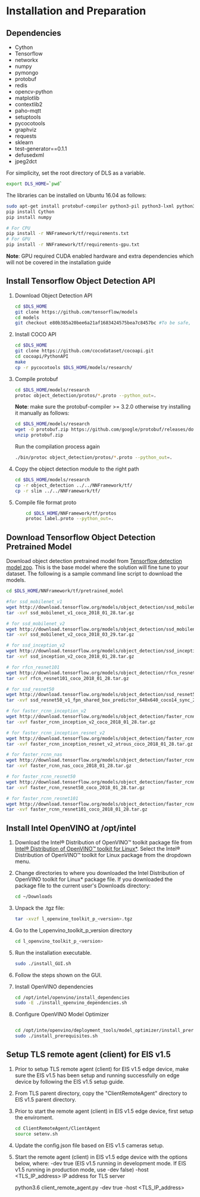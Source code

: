 # Installation and Preparation

## Dependencies

- Cython
- Tensorflow
- networkx
- numpy
- pymongo
- protobuf
- redis
- opencv-python
- matplotlib
- contextlib2
- paho-mqtt
- setuptools
- pycocotools
- graphviz
- requests
- sklearn
- test-generator==0.1.1
- defusedxml
- jpeg2dct

For simplicity, set the root directory of DLS as a variable.

```bash
export DLS_HOME=`pwd`

```

The libraries can be installed on Ubuntu 16.04 as follows:

```bash
sudo apt-get install protobuf-compiler python3-pil python3-lxml python3-tk libjpeg-dev
pip install Cython
pip install numpy

# For CPU
pip install -r NNFramework/tf/requirements.txt
# For GPU
pip install -r NNFramework/tf/requirements-gpu.txt

```

**Note**: GPU required CUDA enabled hardware and extra dependencies which will not be covered in the installation guide

## Install Tensorflow Object Detection API

1. Download Object Detection API

   ```bash
   cd $DLS_HOME
   git clone https://github.com/tensorflow/models
   cd models
   git checkout e80b385a20bee6a21af1683424575bea7c8457bc #To be safe, checkout the version that we have verified

   ```

2. Install COCO API

   ```bash
   cd $DLS_HOME
   git clone https://github.com/cocodataset/cocoapi.git
   cd cocoapi/PythonAPI
   make
   cp -r pycocotools $DLS_HOME/models/research/

   ```

3. Compile protobuf

   ```bash
   cd $DLS_HOME/models/research
   protoc object_detection/protos/*.proto --python_out=.
   ```

   **Note**: make sure the protobuf-compiler >= 3.2.0 otherwise try installing it manually as follows:

   ```bash
   cd $DLS_HOME/models/research
   wget -O protobuf.zip https://github.com/google/protobuf/releases/download/v3.0.0/protoc-3.0.0-linux-x86_64.zip
   unzip protobuf.zip
   ```

   Run the compilation process again

   ```bash
   ./bin/protoc object_detection/protos/*.proto --python_out=.

   ```

4. Copy the object detection module to the right path

   ```bash
   cd $DLS_HOME/models/research
   cp -r object_detection ../../NNFramework/tf/
   cp -r slim ../../NNFramework/tf/
   ```

5. Compile file format proto

   ```bash
       cd $DLS_HOME/NNFramework/tf/protos
       protoc label.proto --python_out=.
   ```

## Download Tensorflow Object Detection Pretrained Model

Download object detection pretrained model from [Tensorflow detection model zoo](https://github.com/tensorflow/models/blob/master/research/object_detection/g3doc/detection_model_zoo.md). This is the base model where the solution will fine tune to your dataset. The following is a sample command line script to download the models.

```bash
cd $DLS_HOME/NNFramework/tf/pretrained_model

#for ssd_mobilenet_v1
wget http://download.tensorflow.org/models/object_detection/ssd_mobilenet_v1_coco_2018_01_28.tar.gz
tar -xvf ssd_mobilenet_v1_coco_2018_01_28.tar.gz

# for ssd_mobilenet_v2
wget http://download.tensorflow.org/models/object_detection/ssd_mobilenet_v2_coco_2018_03_29.tar.gz
tar -xvf ssd_mobilenet_v2_coco_2018_03_29.tar.gz

# for ssd_inception_v2
wget http://download.tensorflow.org/models/object_detection/ssd_inception_v2_coco_2018_01_28.tar.gz
tar -xvf ssd_inception_v2_coco_2018_01_28.tar.gz

# for rfcn_resnet101
wget http://download.tensorflow.org/models/object_detection/rfcn_resnet101_coco_2018_01_28.tar.gz
tar -xvf rfcn_resnet101_coco_2018_01_28.tar.gz

# for ssd_resnet50
wget http://download.tensorflow.org/models/object_detection/ssd_resnet50_v1_fpn_shared_box_predictor_640x640_coco14_sync_2018_07_03.tar.gz
tar -xvf ssd_resnet50_v1_fpn_shared_box_predictor_640x640_coco14_sync_2018_07_03.tar.gz

# for faster_rcnn_inception_v2
wget http://download.tensorflow.org/models/object_detection/faster_rcnn_inception_v2_coco_2018_01_28.tar.gz
tar -xvf faster_rcnn_inception_v2_coco_2018_01_28.tar.gz

# for faster_rcnn_inception_resnet_v2
wget http://download.tensorflow.org/models/object_detection/faster_rcnn_inception_resnet_v2_atrous_coco_2018_01_28.tar.gz
tar -xvf faster_rcnn_inception_resnet_v2_atrous_coco_2018_01_28.tar.gz

# for faster_rcnn_nas
wget http://download.tensorflow.org/models/object_detection/faster_rcnn_nas_coco_2018_01_28.tar.gz
tar -xvf faster_rcnn_nas_coco_2018_01_28.tar.gz

# for faster_rcnn_resnet50
wget http://download.tensorflow.org/models/object_detection/faster_rcnn_resnet50_coco_2018_01_28.tar.gz
tar -xvf faster_rcnn_resnet50_coco_2018_01_28.tar.gz

# for faster_rcnn_resnet101
wget http://download.tensorflow.org/models/object_detection/faster_rcnn_resnet101_coco_2018_01_28.tar.gz
tar -xvf faster_rcnn_resnet101_coco_2018_01_28.tar.gz

```

## Install Intel OpenVINO at /opt/intel

1. Download the Intel® Distribution of OpenVINO™ toolkit package file from [Intel® Distribution of OpenVINO™ toolkit for Linux\*](https://software.intel.com/en-us/openvino-toolkit/choose-download?elq_cid=2822695&erpm_id=5437487). Select the Intel® Distribution of OpenVINO™ toolkit for Linux package from the dropdown menu.

2. Change directories to where you downloaded the Intel Distribution of OpenVINO toolkit for Linux\* package file.
   If you downloaded the package file to the current user's Downloads directory:

   ```bash
   cd ~/Downloads
   ```

3. Unpack the .tgz file:

   ```bash
   tar -xvzf l_openvino_toolkit_p_<version>.tgz
   ```

4. Go to the l_openvino_toolkit_p_version directory

   ```bash
   cd l_openvino_toolkit_p_<version>
   ```

5. Run the installation executable.

   ```bash
   sudo ./install_GUI.sh
   ```

6. Follow the steps shown on the GUI.

7. Install OpenVINO dependencies

   ```bash
   cd /opt/intel/openvino/install_dependencies
   sudo -E ./install_openvino_dependencies.sh
   ```

8. Configure OpenVINO Model Optimizer

   ```bash

   cd /opt/inte/openvino/deployment_tools/model_optimizer/install_prerequisites
   sudo ./install_prerequisites.sh

   ```

## Setup TLS remote agent (client) for EIS v1.5

1. Prior to setup TLS remote agent (client) for EIS v1.5 edge device, make sure the EIS v1.5 has been setup and running successfully on edge device by following the EIS v1.5 setup guide.

2. From TLS parent directory, copy the "ClientRemoteAgent" directory to EIS v1.5 parent directory.

3. Prior to start the remote agent (client) in EIS v1.5 edge device, first setup the enviroment.

   ```bash
   cd ClientRemoteAgent/ClientAgent
   source setenv.sh
   ```

4. Update the config.json file based on EIS v1.5 cameras setup.

5. Start the remote agent (client) in EIS v1.5 edge device with the options below, where:
   -dev true (EIS v1.5 running in development mode. If EIS v1.5 running in production mode, use -dev false)
   -host <TLS_IP_address> IP address for TLS server

   python3.6 client_remote_agent.py -dev true -host <TLS_IP_address>
